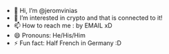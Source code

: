 - 👋 Hi, I’m @jeromvinias
- 👀 I’m interested in crypto and that is connected to it!
- 📫 How to reach me : by EMAIL xD
- 😄 Pronouns: He/His/Him
- ⚡ Fun fact: Half French in Germany :D

<!---
jeromvinias/jeromvinias is a ✨ special ✨ repository because its `README.md` (this file) appears on your GitHub profile.
You can click the Preview link to take a look at your changes.
--->
